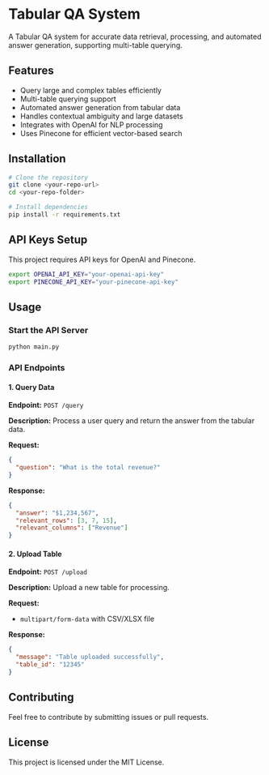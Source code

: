 # Tabular QA System

A Tabular QA system for accurate data retrieval, processing, and automated answer generation, supporting multi-table querying.

## Features
- Query large and complex tables efficiently
- Multi-table querying support
- Automated answer generation from tabular data
- Handles contextual ambiguity and large datasets
- Integrates with OpenAI for NLP processing
- Uses Pinecone for efficient vector-based search

## Installation

```bash
# Clone the repository
git clone <your-repo-url>
cd <your-repo-folder>

# Install dependencies
pip install -r requirements.txt
```

## API Keys Setup
This project requires API keys for OpenAI and Pinecone.

```bash
export OPENAI_API_KEY="your-openai-api-key"
export PINECONE_API_KEY="your-pinecone-api-key"
```

## Usage

### Start the API Server
```bash
python main.py
```

### API Endpoints

#### 1. Query Data
**Endpoint:** `POST /query`

**Description:** Process a user query and return the answer from the tabular data.

**Request:**
```json
{
  "question": "What is the total revenue?"
}
```

**Response:**
```json
{
  "answer": "$1,234,567",
  "relevant_rows": [3, 7, 15],
  "relevant_columns": ["Revenue"]
}
```

#### 2. Upload Table
**Endpoint:** `POST /upload`

**Description:** Upload a new table for processing.

**Request:**
- `multipart/form-data` with CSV/XLSX file

**Response:**
```json
{
  "message": "Table uploaded successfully",
  "table_id": "12345"
}
```

## Contributing
Feel free to contribute by submitting issues or pull requests.

## License
This project is licensed under the MIT License.
